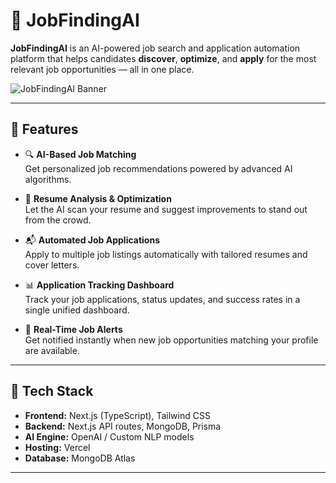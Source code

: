 # 💼 JobFindingAI

**JobFindingAI** is an AI-powered job search and application automation platform that helps candidates **discover**, **optimize**, and **apply** for the most relevant job opportunities — all in one place.

![JobFindingAI Banner](./public/banner.png)

---

## 🚀 Features

- 🔍 **AI-Based Job Matching**  
  Get personalized job recommendations powered by advanced AI algorithms.

- 📝 **Resume Analysis & Optimization**  
  Let the AI scan your resume and suggest improvements to stand out from the crowd.

- 📬 **Automated Job Applications**  
  Apply to multiple job listings automatically with tailored resumes and cover letters.

- 📊 **Application Tracking Dashboard**  
  Track your job applications, status updates, and success rates in a single unified dashboard.

- 🔔 **Real-Time Job Alerts**  
  Get notified instantly when new job opportunities matching your profile are available.

---

## 🧠 Tech Stack

- **Frontend:** Next.js (TypeScript), Tailwind CSS  
- **Backend:** Next.js API routes, MongoDB, Prisma  
- **AI Engine:** OpenAI / Custom NLP models  
- **Hosting:** Vercel  
- **Database:** MongoDB Atlas  

---
